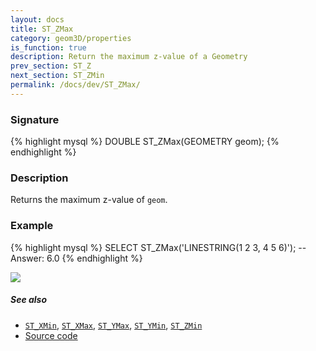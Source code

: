 ```yaml
---
layout: docs
title: ST_ZMax
category: geom3D/properties
is_function: true
description: Return the maximum z-value of a Geometry
prev_section: ST_Z
next_section: ST_ZMin
permalink: /docs/dev/ST_ZMax/
---
```


### Signature

{% highlight mysql %}
DOUBLE ST_ZMax(GEOMETRY geom);
{% endhighlight %}

### Description

Returns the maximum z-value of `geom`.

### Example

{% highlight mysql %}
SELECT ST_ZMax('LINESTRING(1 2 3, 4 5 6)');
-- Answer:    6.0
{% endhighlight %}

<img class="displayed" src="../ST_ZMax.png"/>

##### See also

* [`ST_XMin`](../ST_XMin), [`ST_XMax`](../ST_XMax), [`ST_YMax`](../ST_YMax), [`ST_YMin`](../ST_YMin), [`ST_ZMin`](../ST_ZMin)
* <a href="https://github.com/orbisgis/h2gis/blob/master/h2gis-functions/src/main/java/org/h2gis/functions/spatial/properties/ST_ZMax.java" target="_blank">Source code</a>
